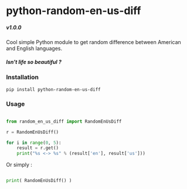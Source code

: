 # python-random-en-us-diff

##### v1.0.0

Cool simple Python module to get random difference between American and English languages.  
  
##### Isn't life so beautiful ?
  
    
### Installation

`pip install python-random-en-us-diff`


### Usage

```python

from random_en_us_diff import RandomEnUsDiff

r = RandomEnUsDiff()

for i in range(0, 5):
    result = r.get()
    print("%s <-> %s" % (result['en'], result['us']))

```

Or simply :

```python

print( RandomEnUsDiff() )

```
